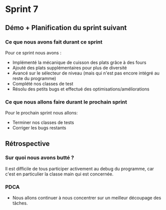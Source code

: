 # Sprint 7

## Démo + Planification du sprint suivant

### Ce que nous avons fait durant ce sprint
Pour ce sprint nous avons :
* Implémenté la mécanique de cuisson des plats grâce à des fours
* Ajouté des plats supplémentaires pour plus de diversité
* Avancé sur le sélecteur de niveau (mais qui n'est pas encore intégré au reste du programme)
* Complété nos classes de test
* Résolu des petits bugs et effectué des optimisations/améliorations

### Ce que nous allons faire durant le prochain sprint
Pour le prochain sprint nous allons:
* Terminer nos classes de tests
* Corriger les bugs restants

## Rétrospective

### Sur quoi nous avons butté ?
Il est difficile de tous participer activement au debug du programme, car c'est en particulier la classe main qui est concernée.

### PDCA
* Nous allons continuer à nous concentrer sur un meilleur découpage des tâches.